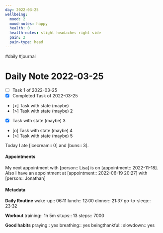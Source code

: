 ```yaml
---
day: 2022-03-25
wellbeing:
  mood: 2
  mood-notes: happy
  health: 0
  health-notes: slight headaches right side
  pain: 2
  pain-type: head
---
```

#daily #journal

# Daily Note 2022-03-25

- [ ] Task 1 of 2022-03-25
- [x] Completed Task of 2022-03-25
- [>] Task with state (maybe)
- [>] Task with state (maybe) 2
- [x] Task with state (maybe) 3
- [o] Task with state (maybe) 4
- [>] Task with state (maybe) 5

Today I ate [icecream:: 0] and [buns:: 3].

#### Appointments
My next appointment with [person:: Lisa] is on [appointment:: 2022-11-18].
Also I have an appointment at [appointment:: 2022-06-19 20:27] with [person:: Jonathan]

#### Metadata

**Daily Routine**
wake-up:: 06:11
lunch:: 12:00
dinner:: 21:37
go-to-sleep:: 23:32

**Workout**
training:: 1h 5m
situps:: 13
steps:: 7000

**Good habits**
praying:: yes
breathing:: yes
beingthankful:: 
slowdown:: yes
